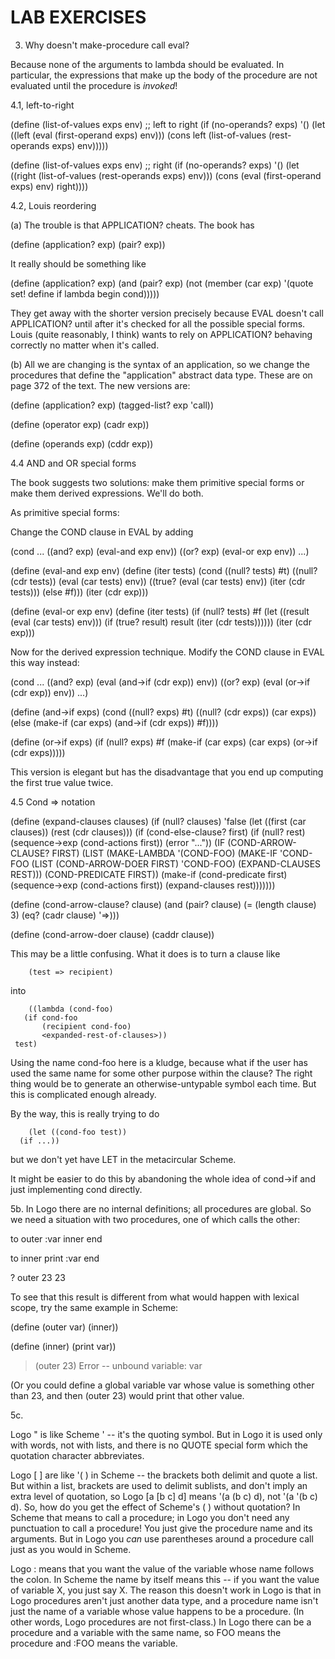 
LAB EXERCISES
=============

3.  Why doesn't make-procedure call eval?

Because none of the arguments to lambda should be evaluated.
In particular, the expressions that make up the body of the procedure are
not evaluated until the procedure is *invoked*!


4.1, left-to-right

(define (list-of-values exps env)       ;; left to right
  (if (no-operands? exps)
      '()
      (let ((left (eval (first-operand exps) env)))
	(cons left (list-of-values (rest-operands exps) env)))))

(define (list-of-values exps env)       ;; right
  (if (no-operands? exps)
      '()
      (let ((right (list-of-values (rest-operands exps) env)))
	(cons (eval (first-operand exps) env) right))))


4.2, Louis reordering

(a)  The trouble is that APPLICATION? cheats.  The book has

(define (application? exp) (pair? exp))

It really should be something like

(define (application? exp)
  (and (pair? exp)
       (not (member (car exp) '(quote set! define if lambda begin cond)))))

They get away with the shorter version precisely because EVAL doesn't
call APPLICATION? until after it's checked for all the possible special
forms.  Louis (quite reasonably, I think) wants to rely on APPLICATION?
behaving correctly no matter when it's called.

(b)  All we are changing is the syntax of an application, so we
change the procedures that define the "application" abstract data type.
These are on page 372 of the text.  The new versions are:

(define (application? exp)
  (tagged-list? exp 'call))

(define (operator exp) (cadr exp))

(define (operands exp) (cddr exp))


4.4 AND and OR special forms

The book suggests two solutions: make them primitive special forms
or make them derived expressions.  We'll do both.

As primitive special forms:

Change the COND clause in EVAL by adding

  (cond ...
	((and? exp) (eval-and exp env))
	((or? exp) (eval-or exp env))
	...)

(define (eval-and exp env)
  (define (iter tests)
    (cond ((null? tests) #t)
	  ((null? (cdr tests)) (eval (car tests) env))
	  ((true? (eval (car tests) env)) (iter (cdr tests)))
	  (else #f)))
  (iter (cdr exp)))

(define (eval-or exp env)
  (define (iter tests)
    (if (null? tests)
	#f
	(let ((result (eval (car tests) env)))
	  (if (true? result)
	      result
	      (iter (cdr tests))))))
  (iter (cdr exp)))

Now for the derived expression technique.  Modify the COND clause
in EVAL this way instead:

  (cond ...
	((and? exp) (eval (and->if (cdr exp)) env))
	((or? exp) (eval (or->if (cdr exp)) env))
	...)

(define (and->if exps)
  (cond ((null? exps) #t)
	((null? (cdr exps)) (car exps))
	(else (make-if (car exps)
		       (and->if (cdr exps))
		       #f))))

(define (or->if exps)
  (if (null? exps)
      #f
      (make-if (car exps)
	       (car exps)
	       (or->if (cdr exps)))))

This version is elegant but has the disadvantage that you end up
computing the first true value twice.


4.5  Cond => notation

(define (expand-clauses clauses)
  (if (null? clauses)
      'false
      (let ((first (car clauses))
	    (rest (cdr clauses)))
	(if (cond-else-clause? first)
	    (if (null? rest)
		(sequence->exp (cond-actions first))
		(error "..."))
	    (IF (COND-ARROW-CLAUSE? FIRST)
		(LIST (MAKE-LAMBDA '(COND-FOO)
				   (MAKE-IF 'COND-FOO
					    (LIST (COND-ARROW-DOER FIRST)
						  'COND-FOO)
					    (EXPAND-CLAUSES REST)))
		      (COND-PREDICATE FIRST))
		(make-if (cond-predicate first)
			 (sequence->exp (cond-actions first))
			 (expand-clauses rest)))))))

(define (cond-arrow-clause? clause)
  (and (pair? clause)
       (= (length clause) 3)
       (eq? (cadr clause) '=>)))

(define (cond-arrow-doer clause)
  (caddr clause))

This may be a little confusing.  What it does is to turn a clause like

        (test => recipient)

into

        ((lambda (cond-foo)
	   (if cond-foo
	       (recipient cond-foo)
	       <expanded-rest-of-clauses>))
	 test)

Using the name cond-foo here is a kludge, because what if the user
has used the same name for some other purpose within the clause?
The right thing would be to generate an otherwise-untypable symbol
each time.  But this is complicated enough already.

By the way, this is really trying to do

        (let ((cond-foo test))
	  (if ...))

but we don't yet have LET in the metacircular Scheme.

It might be easier to do this by abandoning the whole idea of
cond->if and just implementing cond directly.


5b.  In Logo there are no internal definitions; all procedures are global.
So we need a situation with two procedures, one of which calls the other:

to outer :var
inner
end

to inner
print :var
end

? outer 23
23

To see that this result is different from what would happen with lexical
scope, try the same example in Scheme:

(define (outer var)
  (inner))

(define (inner)
  (print var))

> (outer 23)
Error -- unbound variable: var

(Or you could define a global variable var whose value is something other
than 23, and then (outer 23) would print that other value.


5c.

Logo " is like Scheme ' -- it's the quoting symbol.  But in Logo it is used
only with words, not with lists, and there is no QUOTE special form which the
quotation character abbreviates.

Logo [ ] are like '( ) in Scheme -- the brackets both delimit and quote a
list.  But within a list, brackets are used to delimit sublists, and don't
imply an extra level of quotation, so Logo [a [b c] d] means '(a (b c) d),
not '(a '(b c) d).  So, how do you get the effect of Scheme's ( ) without
quotation?  In Scheme that means to call a procedure; in Logo you don't
need any punctuation to call a procedure!  You just give the procedure name
and its arguments.  But in Logo you *can* use parentheses around a procedure
call just as you would in Scheme.

Logo : means that you want the value of the variable whose name follows the
colon.  In Scheme the name by itself means this -- if you want the value of
variable X, you just say X.  The reason this doesn't work in Logo is that
in Logo procedures aren't just another data type, and a procedure name isn't
just the name of a variable whose value happens to be a procedure.  (In other
words, Logo procedures are not first-class.)  In Logo there can be a procedure
and a variable with the same name, so FOO means the procedure and :FOO means
the variable.